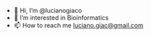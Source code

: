 - 👋 Hi, I’m @lucianogiaco
- 👀 I’m interested in Bioinformatics 
- 📫 How to reach me luciano.giac@gmail.com

<!---
lucianogiaco/lucianogiaco is a ✨ special ✨ repository because its `README.md` (this file) appears on your GitHub profile.
You can click the Preview link to take a look at your changes.
--->
